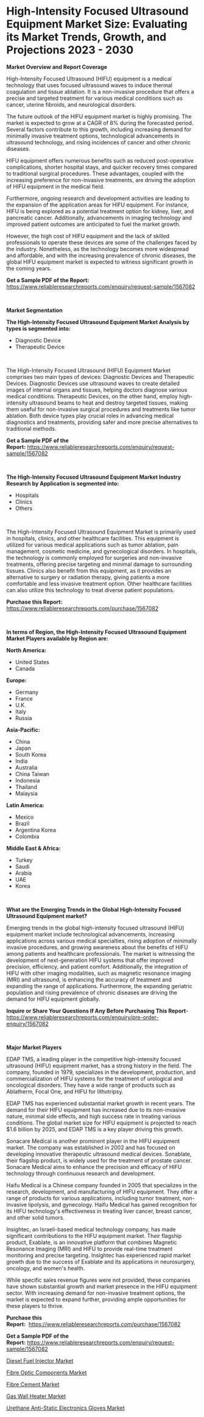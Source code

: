 <p><h1>High-Intensity Focused Ultrasound Equipment Market Size: Evaluating its Market Trends, Growth, and Projections 2023 - 2030</h1></p><p><strong>Market Overview and Report Coverage</strong></p>
<p><p>High-Intensity Focused Ultrasound (HIFU) equipment is a medical technology that uses focused ultrasound waves to induce thermal coagulation and tissue ablation. It is a non-invasive procedure that offers a precise and targeted treatment for various medical conditions such as cancer, uterine fibroids, and neurological disorders.</p><p>The future outlook of the HIFU equipment market is highly promising. The market is expected to grow at a CAGR of 8% during the forecasted period. Several factors contribute to this growth, including increasing demand for minimally invasive treatment options, technological advancements in ultrasound technology, and rising incidences of cancer and other chronic diseases.</p><p>HIFU equipment offers numerous benefits such as reduced post-operative complications, shorter hospital stays, and quicker recovery times compared to traditional surgical procedures. These advantages, coupled with the increasing preference for non-invasive treatments, are driving the adoption of HIFU equipment in the medical field.</p><p>Furthermore, ongoing research and development activities are leading to the expansion of the application areas for HIFU equipment. For instance, HIFU is being explored as a potential treatment option for kidney, liver, and pancreatic cancer. Additionally, advancements in imaging technology and improved patient outcomes are anticipated to fuel the market growth.</p><p>However, the high cost of HIFU equipment and the lack of skilled professionals to operate these devices are some of the challenges faced by the industry. Nonetheless, as the technology becomes more widespread and affordable, and with the increasing prevalence of chronic diseases, the global HIFU equipment market is expected to witness significant growth in the coming years.</p></p>
<p><strong>Get a Sample PDF of the Report:</strong> <a href="https://www.reliableresearchreports.com/enquiry/request-sample/1567082">https://www.reliableresearchreports.com/enquiry/request-sample/1567082</a></p>
<p>&nbsp;</p>
<p><strong>Market Segmentation</strong></p>
<p><strong>The High-Intensity Focused Ultrasound Equipment Market Analysis by types is segmented into:</strong></p>
<p><ul><li>Diagnostic Device</li><li>Therapeutic Device</li></ul></p>
<p>&nbsp;</p>
<p><p>The High-Intensity Focused Ultrasound (HIFU) Equipment Market comprises two main types of devices: Diagnostic Devices and Therapeutic Devices. Diagnostic Devices use ultrasound waves to create detailed images of internal organs and tissues, helping doctors diagnose various medical conditions. Therapeutic Devices, on the other hand, employ high-intensity ultrasound beams to heat and destroy targeted tissues, making them useful for non-invasive surgical procedures and treatments like tumor ablation. Both device types play crucial roles in advancing medical diagnostics and treatments, providing safer and more precise alternatives to traditional methods.</p></p>
<p><strong>Get a Sample PDF of the Report:</strong>&nbsp;<a href="https://www.reliableresearchreports.com/enquiry/request-sample/1567082">https://www.reliableresearchreports.com/enquiry/request-sample/1567082</a></p>
<p>&nbsp;</p>
<p><strong>The High-Intensity Focused Ultrasound Equipment Market Industry Research by Application is segmented into:</strong></p>
<p><ul><li>Hospitals</li><li>Clinics</li><li>Others</li></ul></p>
<p>&nbsp;</p>
<p><p>The High-Intensity Focused Ultrasound Equipment Market is primarily used in hospitals, clinics, and other healthcare facilities. This equipment is utilized for various medical applications such as tumor ablation, pain management, cosmetic medicine, and gynecological disorders. In hospitals, the technology is commonly employed for surgeries and non-invasive treatments, offering precise targeting and minimal damage to surrounding tissues. Clinics also benefit from this equipment, as it provides an alternative to surgery or radiation therapy, giving patients a more comfortable and less invasive treatment option. Other healthcare facilities can also utilize this technology to treat diverse patient populations.</p></p>
<p><strong>Purchase this Report:</strong>&nbsp; <a href="https://www.reliableresearchreports.com/purchase/1567082">https://www.reliableresearchreports.com/purchase/1567082</a></p>
<p>&nbsp;</p>
<p><strong>In terms of Region, the High-Intensity Focused Ultrasound Equipment Market Players available by Region are:</strong></p>
<p>
    <p> <strong> North America: </strong>
        <ul>
            <li>United States</li>
            <li>Canada</li>
        </ul>
        </p> 
    <p> <strong> Europe: </strong>
        <ul>
            <li>Germany</li>
            <li>France</li>
            <li>U.K.</li>
            <li>Italy</li>
            <li>Russia</li>
        </ul>
        </p> 
    <p> <strong> Asia-Pacific: </strong>
        <ul>
            <li>China</li>
            <li>Japan</li>
            <li>South Korea</li>
            <li>India</li>
            <li>Australia</li>
            <li>China Taiwan</li>
            <li>Indonesia</li>
            <li>Thailand</li>
            <li>Malaysia</li>
        </ul>
        </p> 
    <p> <strong> Latin America: </strong>
        <ul>
            <li>Mexico</li>
            <li>Brazil</li>
            <li>Argentina Korea</li>
            <li>Colombia</li>
        </ul>
        </p> 
    <p> <strong> Middle East & Africa: </strong>
        <ul>
            <li>Turkey</li>
            <li>Saudi</li>
            <li>Arabia</li>
            <li>UAE</li>
            <li>Korea</li>
        </ul>
    </p>
    </p>
<p>&nbsp;</p>
<p><strong>What are the Emerging Trends in the Global High-Intensity Focused Ultrasound Equipment market?</strong></p>
<p><p>Emerging trends in the global high-intensity focused ultrasound (HIFU) equipment market include technological advancements, increasing applications across various medical specialties, rising adoption of minimally invasive procedures, and growing awareness about the benefits of HIFU among patients and healthcare professionals. The market is witnessing the development of next-generation HIFU systems that offer improved precision, efficiency, and patient comfort. Additionally, the integration of HIFU with other imaging modalities, such as magnetic resonance imaging (MRI) and ultrasound, is enhancing the accuracy of treatment and expanding the range of applications. Furthermore, the expanding geriatric population and rising prevalence of chronic diseases are driving the demand for HIFU equipment globally.</p></p>
<p><strong>Inquire or Share Your Questions If Any Before Purchasing This Report</strong>- <a href="https://www.reliableresearchreports.com/enquiry/pre-order-enquiry/1567082">https://www.reliableresearchreports.com/enquiry/pre-order-enquiry/1567082</a></p>
<p>&nbsp;</p>
<p><strong>Major Market Players</strong></p>
<p><p>EDAP TMS, a leading player in the competitive high-intensity focused ultrasound (HIFU) equipment market, has a strong history in the field. The company, founded in 1979, specializes in the development, production, and commercialization of HIFU systems for the treatment of urological and oncological disorders. They have a wide range of products such as Ablatherm, Focal One, and HIFU for lithotripsy.</p><p>EDAP TMS has experienced substantial market growth in recent years. The demand for their HIFU equipment has increased due to its non-invasive nature, minimal side effects, and high success rate in treating various conditions. The global market size for HIFU equipment is projected to reach $1.6 billion by 2025, and EDAP TMS is a key player driving this growth.</p><p>Sonacare Medical is another prominent player in the HIFU equipment market. The company was established in 2002 and has focused on developing innovative therapeutic ultrasound medical devices. Sonablate, their flagship product, is widely used for the treatment of prostate cancer. Sonacare Medical aims to enhance the precision and efficacy of HIFU technology through continuous research and development.</p><p>Haifu Medical is a Chinese company founded in 2005 that specializes in the research, development, and manufacturing of HIFU equipment. They offer a range of products for various applications, including tumor treatment, non-invasive lipolysis, and gynecology. Haifu Medical has gained recognition for its HIFU technology's effectiveness in treating liver cancer, breast cancer, and other solid tumors.</p><p>Insightec, an Israeli-based medical technology company, has made significant contributions to the HIFU equipment market. Their flagship product, Exablate, is an innovative platform that combines Magnetic Resonance Imaging (MRI) and HIFU to provide real-time treatment monitoring and precise targeting. Insightec has experienced rapid market growth due to the success of Exablate and its applications in neurosurgery, oncology, and women's health.</p><p>While specific sales revenue figures were not provided, these companies have shown substantial growth and market presence in the HIFU equipment sector. With increasing demand for non-invasive treatment options, the market is expected to expand further, providing ample opportunities for these players to thrive.</p></p>
<p><strong>Purchase this Report:</strong>&nbsp;&nbsp;<a href="https://www.reliableresearchreports.com/purchase/1567082">https://www.reliableresearchreports.com/purchase/1567082</a></p>
<p></p>
<p><strong>Get a Sample PDF of the Report:</strong>&nbsp;<a href="https://www.reliableresearchreports.com/enquiry/request-sample/1567082">https://www.reliableresearchreports.com/enquiry/request-sample/1567082</a></p>
<p><p><a href="https://www.linkedin.com/pulse/diesel-fuel-injector-market-size-share-global-analysis-report-iumnc/">Diesel Fuel Injector Market</a></p><p><a href="https://medium.com/@soledadhane827/fibre-optic-components-market-size-growth-forecast-2023-2030-fa34e1a47846">Fibre Optic Components Market</a></p><p><a href="https://medium.com/@alaynagrant2023/fibre-cement-market-size-growth-forecast-2023-2030-7e419b4f0f97">Fibre Cement Market</a></p><p><a href="https://www.linkedin.com/pulse/gas-wall-heater-market-challenges-opportunities-growth-drivers-agawe/">Gas Wall Heater Market</a></p><p><a href="https://github.com/NorbertYates/Market-Research-Report-List-1/blob/main/urethane-anti-static-electronics-gloves-market.md">Urethane Anti-Static Electronics Gloves Market</a></p></p>